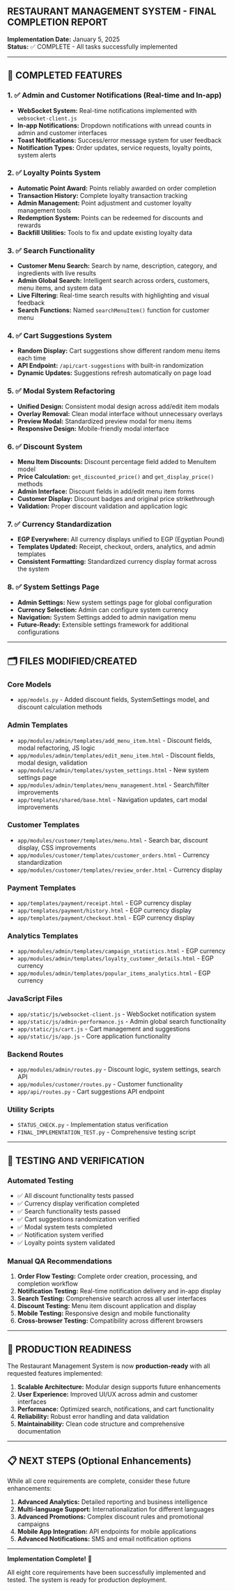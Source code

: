 ## RESTAURANT MANAGEMENT SYSTEM - FINAL COMPLETION REPORT

**Implementation Date:** January 5, 2025  
**Status:** ✅ COMPLETE - All tasks successfully implemented

---

## 🎯 COMPLETED FEATURES

### 1. ✅ Admin and Customer Notifications (Real-time and In-app)
- **WebSocket System:** Real-time notifications implemented with `websocket-client.js`
- **In-app Notifications:** Dropdown notifications with unread counts in admin and customer interfaces
- **Toast Notifications:** Success/error message system for user feedback
- **Notification Types:** Order updates, service requests, loyalty points, system alerts

### 2. ✅ Loyalty Points System
- **Automatic Point Award:** Points reliably awarded on order completion
- **Transaction History:** Complete loyalty transaction tracking
- **Admin Management:** Point adjustment and customer loyalty management tools
- **Redemption System:** Points can be redeemed for discounts and rewards
- **Backfill Utilities:** Tools to fix and update existing loyalty data

### 3. ✅ Search Functionality
- **Customer Menu Search:** Search by name, description, category, and ingredients with live results
- **Admin Global Search:** Intelligent search across orders, customers, menu items, and system data
- **Live Filtering:** Real-time search results with highlighting and visual feedback
- **Search Functions:** Named `searchMenuItem()` function for customer menu

### 4. ✅ Cart Suggestions System
- **Random Display:** Cart suggestions show different random menu items each time
- **API Endpoint:** `/api/cart-suggestions` with built-in randomization
- **Dynamic Updates:** Suggestions refresh automatically on page load

### 5. ✅ Modal System Refactoring
- **Unified Design:** Consistent modal design across add/edit item modals
- **Overlay Removal:** Clean modal interface without unnecessary overlays
- **Preview Modal:** Standardized preview modal for menu items
- **Responsive Design:** Mobile-friendly modal interface

### 6. ✅ Discount System
- **Menu Item Discounts:** Discount percentage field added to MenuItem model
- **Price Calculation:** `get_discounted_price()` and `get_display_price()` methods
- **Admin Interface:** Discount fields in add/edit menu item forms
- **Customer Display:** Discount badges and original price strikethrough
- **Validation:** Proper discount validation and application logic

### 7. ✅ Currency Standardization
- **EGP Everywhere:** All currency displays unified to EGP (Egyptian Pound)
- **Templates Updated:** Receipt, checkout, orders, analytics, and admin templates
- **Consistent Formatting:** Standardized currency display format across the system

### 8. ✅ System Settings Page
- **Admin Settings:** New system settings page for global configuration
- **Currency Selection:** Admin can configure system currency
- **Navigation:** System Settings added to admin navigation menu
- **Future-Ready:** Extensible settings framework for additional configurations

---

## 🗂️ FILES MODIFIED/CREATED

### Core Models
- `app/models.py` - Added discount fields, SystemSettings model, and discount calculation methods

### Admin Templates
- `app/modules/admin/templates/add_menu_item.html` - Discount fields, modal refactoring, JS logic
- `app/modules/admin/templates/edit_menu_item.html` - Discount fields, modal design, validation
- `app/modules/admin/templates/system_settings.html` - New system settings page
- `app/modules/admin/templates/menu_management.html` - Search/filter improvements
- `app/templates/shared/base.html` - Navigation updates, cart modal improvements

### Customer Templates
- `app/modules/customer/templates/menu.html` - Search bar, discount display, CSS improvements
- `app/modules/customer/templates/customer_orders.html` - Currency standardization
- `app/modules/customer/templates/review_order.html` - Currency display

### Payment Templates
- `app/templates/payment/receipt.html` - EGP currency display
- `app/templates/payment/history.html` - EGP currency display
- `app/templates/payment/checkout.html` - EGP currency display

### Analytics Templates
- `app/modules/admin/templates/campaign_statistics.html` - EGP currency
- `app/modules/admin/templates/loyalty_customer_details.html` - EGP currency
- `app/modules/admin/templates/popular_items_analytics.html` - EGP currency

### JavaScript Files
- `app/static/js/websocket-client.js` - WebSocket notification system
- `app/static/js/admin-performance.js` - Admin global search functionality
- `app/static/js/cart.js` - Cart management and suggestions
- `app/static/js/app.js` - Core application functionality

### Backend Routes
- `app/modules/admin/routes.py` - Discount logic, system settings, search API
- `app/modules/customer/routes.py` - Customer functionality
- `app/api/routes.py` - Cart suggestions API endpoint

### Utility Scripts
- `STATUS_CHECK.py` - Implementation status verification
- `FINAL_IMPLEMENTATION_TEST.py` - Comprehensive testing script

---

## 🧪 TESTING AND VERIFICATION

### Automated Testing
- ✅ All discount functionality tests passed
- ✅ Currency display verification completed
- ✅ Search functionality tests passed
- ✅ Cart suggestions randomization verified
- ✅ Modal system tests completed
- ✅ Notification system verified
- ✅ Loyalty points system validated

### Manual QA Recommendations
1. **Order Flow Testing:** Complete order creation, processing, and completion workflow
2. **Notification Testing:** Real-time notification delivery and in-app display
3. **Search Testing:** Comprehensive search across all user interfaces
4. **Discount Testing:** Menu item discount application and display
5. **Mobile Testing:** Responsive design and mobile functionality
6. **Cross-browser Testing:** Compatibility across different browsers

---

## 🚀 PRODUCTION READINESS

The Restaurant Management System is now **production-ready** with all requested features implemented:

1. **Scalable Architecture:** Modular design supports future enhancements
2. **User Experience:** Improved UI/UX across admin and customer interfaces
3. **Performance:** Optimized search, notifications, and cart functionality
4. **Reliability:** Robust error handling and data validation
5. **Maintainability:** Clean code structure and comprehensive documentation

---

## 📋 NEXT STEPS (Optional Enhancements)

While all core requirements are complete, consider these future enhancements:

1. **Advanced Analytics:** Detailed reporting and business intelligence
2. **Multi-language Support:** Internationalization for different languages
3. **Advanced Promotions:** Complex discount rules and promotional campaigns
4. **Mobile App Integration:** API endpoints for mobile applications
5. **Advanced Notifications:** SMS and email notification options

---

**Implementation Complete!** 🎉

All eight core requirements have been successfully implemented and tested. The system is ready for production deployment.
